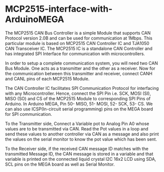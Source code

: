 # MCP2515-interface-with-ArduinoMEGA
The MCP2515 CAN Bus Controller is a simple Module that supports CAN Protocol version 2.0B and can be used for communication at 1Mbps. This particular module is based on MCP2515 CAN Controller IC and TJA1050 CAN Transceiver IC. The MCP2515 IC is a standalone CAN Controller and has integrated SPI Interface for communication with microcontrollers.

In order to setup a complete communication system, you will need two CAN Bus Module. One acts as a transmitter and the other as a receiver. Now for the communication between this transmitter and receiver, connect CANH and CANL pins of each MCP2515 Module.

The CAN Controller IC facilitates SPI Communication Protocol for interfacing with any Microcontroller. Hence, connect the SPI Pin i.e. SCK, MOSI (SI), MISO (SO) and CS of the MCP2515 Module to corresponding SPI Pins of Arduino. In Arduino MEGA, Pin 50- MISO, 51- MOSI, 52- SCK, 53- CS. We can also use ICSP(In-circuit serial programming) pins on the MEGA board for SPI communication.

To the Transmitter side, Connect a Variable pot to Analog Pin A0 whose values are to be transmitted via CAN. Read the Pot values in a loop and send these values to another controller via CAN as a message and also print the values on the serial monitor to know the pot value which has been sent.

To the Receiver side, if the received CAN message ID matches with the transmitted Message ID, the CAN message is stored in a variable and that variable is printed on the connected liquid crystal I2C 16x2 LCD using SDA, SCL pins on the MEGA board as well as Serial Monitor.
